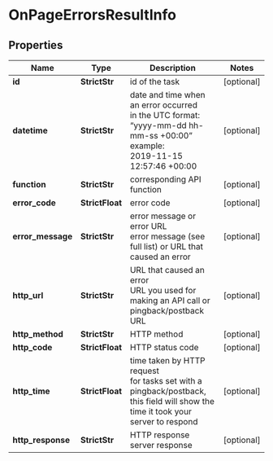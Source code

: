 # OnPageErrorsResultInfo


## Properties

| Name | Type | Description | Notes |
|------------ | ------------- | ------------- | -------------|
**id** | **StrictStr** | id of the task |[optional]|
**datetime** | **StrictStr** | date and time when an error occurred<br>in the UTC format: “yyyy-mm-dd hh-mm-ss +00:00”<br>example:<br>2019-11-15 12:57:46 +00:00 |[optional]|
**function** | **StrictStr** | corresponding API function |[optional]|
**error_code** | **StrictFloat** | error code |[optional]|
**error_message** | **StrictStr** | error message or error URL<br>error message (see full list) or URL that caused an error |[optional]|
**http_url** | **StrictStr** | URL that caused an error<br>URL you used for making an API call or pingback/postback URL |[optional]|
**http_method** | **StrictStr** | HTTP method |[optional]|
**http_code** | **StrictFloat** | HTTP status code |[optional]|
**http_time** | **StrictFloat** | time taken by HTTP request<br>for tasks set with a pingback/postback, this field will show the time it took your server to respond |[optional]|
**http_response** | **StrictStr** | HTTP response<br>server response |[optional]|